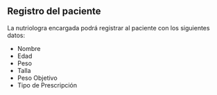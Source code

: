 ## Registro del paciente

La nutriologra encargada podrá registrar al paciente con los siguientes datos:

- Nombre
- Edad
- Peso
- Talla
- Peso Objetivo
- Tipo de Prescripción